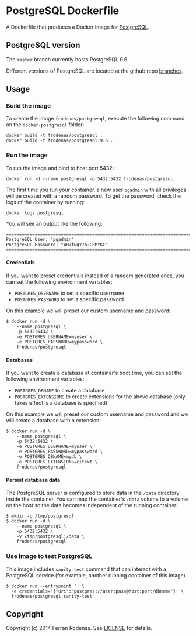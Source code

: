 # PostgreSQL Dockerfile

A Dockerfile that produces a Docker Image for [PostgreSQL](http://www.postgresql.org/).

## PostgreSQL version

The `master` branch currently hosts PostgreSQL 9.6.

Different versions of PostgreSQL are located at the github repo [branches](https://github.com/frodenas/docker-postgresql/branches).

## Usage

### Build the image

To create the image `frodenas/postgresql`, execute the following command on the `docker-postgresql` folder:

```
docker build -t frodenas/postgresql .
docker build -t frodenas/postgresql:9.6 .
```

### Run the image

To run the image and bind to host port 5432:

```
docker run -d --name postgresql -p 5432:5432 frodenas/postgresql
```

The first time you run your container, a new user `pgadmin` with all privileges will be created with a random password.
To get the password, check the logs of the container by running:

```
docker logs postgresql
```

You will see an output like the following:

```
========================================================================
PostgreSQL User: "pgadmin"
PostgreSQL Password: "WH7fwqY7bJCEMYKC"
========================================================================
```

#### Credentials

If you want to preset credentials instead of a random generated ones, you can set the following environment
variables:

* `POSTGRES_USERNAME` to set a specific username
* `POSTGRES_PASSWORD` to set a specific password

On this example we will preset our custom username and password:

```
$ docker run -d \
    --name postgresql \
    -p 5432:5432 \
    -e POSTGRES_USERNAME=myuser \
    -e POSTGRES_PASSWORD=mypassword \
    frodenas/postgresql
```

#### Databases

If you want to create a database at container's boot time, you can set the following environment variables:

* `POSTGRES_DBNAME` to create a database
* `POSTGRES_EXTENSIONS` to create extensions for the above database (only takes effect is a database is specified)

On this example we will preset our custom username and password and we will create a database with a extension:

```
$ docker run -d \
    --name postgresql \
    -p 5432:5432 \
    -e POSTGRES_USERNAME=myuser \
    -e POSTGRES_PASSWORD=mypassword \
    -e POSTGRES_DBNAME=mydb \
    -e POSTGRES_EXTENSIONS=citext \
    frodenas/postgresql
```

#### Persist database data

The PostgreSQL server is configured to store data in the `/data` directory inside the container. You can map the
container's `/data` volume to a volume on the host so the data becomes independent of the running container:

```
$ mkdir -p /tmp/postgresql
$ docker run -d \
    --name postgresql \
    -p 5432:5432 \
    -v /tmp/postgresql:/data \
    frodenas/postgresql
```

### Use image to test PostgreSQL

This image includes `sanity-test` command that can interact with a PostgreSQL service (for example, another running container of this image).

```
$ docker run --entrypoint '' \
  -e credentials='{"uri":"postgres://user:pass@host:port/dbname"}' \
  frodenas/postgresql sanity-test
```

## Copyright

Copyright (c) 2014 Ferran Rodenas. See [LICENSE](https://github.com/frodenas/docker-postgresql/blob/master/LICENSE) for details.
